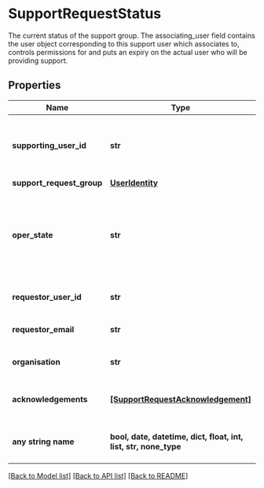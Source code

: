 # SupportRequestStatus

The current status of the support group.  The associating_user field contains the user object corresponding to this support user which associates to, controls permissions for and puts an expiry on the actual user who will be providing support. 

## Properties
Name | Type | Description | Notes
------------ | ------------- | ------------- | -------------
**supporting_user_id** | **str** | The id of the User corresponding to the email in SupportRequestSpec to which this support user record applies.  | [optional] 
**support_request_group** | [**UserIdentity**](UserIdentity.md) |  | [optional] 
**oper_state** | **str** | The operational state of the support request. The overall status depending on the admin state of the support request spec and overall acknowledgement state  | [optional] 
**requestor_user_id** | **str** | The user ID of the User requesting support | [optional] 
**requestor_email** | **str** | The email of the User requesting support | [optional] 
**organisation** | **str** | The name of the organisation requesting support | [optional] 
**acknowledgements** | [**[SupportRequestAcknowledgement]**](SupportRequestAcknowledgement.md) | A list of acknowledgements on this support request.  | [optional] 
**any string name** | **bool, date, datetime, dict, float, int, list, str, none_type** | any string name can be used but the value must be the correct type | [optional]

[[Back to Model list]](../README.md#documentation-for-models) [[Back to API list]](../README.md#documentation-for-api-endpoints) [[Back to README]](../README.md)


